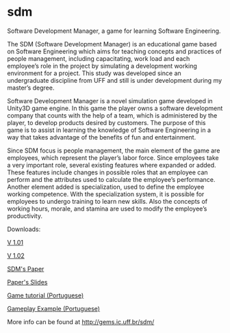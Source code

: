 # sdm
Software Development Manager, a game for learning Software Engineering.

The SDM (Software Development Manager) is an educational game based on Software Engineering which aims for teaching concepts and practices of people management, including capacitating, work load and each employee’s role in the project by simulating a development working environment for a project. This study was developed since an undergraduate discipline from UFF and still is under development during my master’s degree.

Software Development Manager is a novel simulation game developed in Unity3D game engine. In this game the player owns a software development company that counts with the help of a team, which is administered by the player, to develop products desired by customers. The purpose of this game is to assist in learning the knowledge of Software Engineering in a way that takes advantage of the benefits of fun and entertainment.

Since SDM focus is people management, the main element of the game are employees, which represent the player’s labor force. Since employees take a very important role, several existing features where expanded or added. These features include changes in possible roles that an employee can perform and the attributes used to calculate the employee’s performance. Another element added is specialization, used to define the employee working competence.  With the specialization system, it is possible for employees to undergo training to learn new skills. Also the concepts of working hours, morale, and stamina are used to modify the employee’s productivity.

Downloads:

[V 1.01](http://www2.ic.uff.br/~tkohwalter/sdm/arquivos/SDM_V1.01.rar)

[V 1.02](http://www2.ic.uff.br/~tkohwalter/sdm/arquivos/SDM_V1.02.rar)

[SDM's Paper](http://ieeexplore.ieee.org/xpl/login.jsp?tp=&arnumber=6363237&url=http%3A%2F%2Fieeexplore.ieee.org%2Fxpls%2Fabs_all.jsp%3Farnumber%3D6363237)

[Paper's Slides](http://www2.ic.uff.br/~tkohwalter/sdm/arquivos/Apresentacao_SBGames.pdf)

[Game tutorial (Portuguese)](https://www.youtube.com/watch?v=FQY4nYma6GI)

[Gameplay Example (Portuguese)](https://www.youtube.com/watch?v=Ij-vi-f1fg4)


More info can be found at http://gems.ic.uff.br/sdm/
